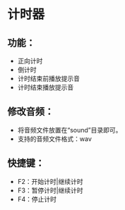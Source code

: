 # 计时器

## 功能：
+ 正向计时
+ 倒计时
+ 计时结束前播放提示音
+ 计时结束播放提示音

## 修改音频：
+ 将音频文件放置在“sound”目录即可。
+ 支持的音频文件格式：wav

## 快捷键：
+ F2：开始计时|继续计时
+ F3：暂停计时|继续计时
+ F4：停止计时
